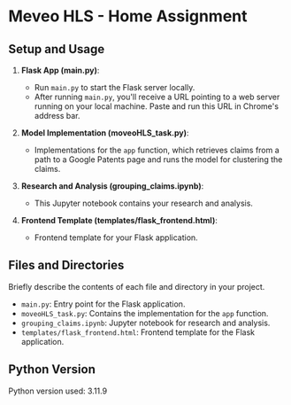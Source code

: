 # Meveo HLS - Home Assignment

## Setup and Usage

1. **Flask App (main.py)**:
   - Run `main.py` to start the Flask server locally.
   - After running `main.py`, you'll receive a URL pointing to a web server running on your local machine. Paste and run this URL in Chrome's address bar.

2. **Model Implementation (moveoHLS_task.py)**:
   - Implementations for the `app` function, which retrieves claims from a path to a Google Patents page and runs the model for clustering the claims.

3. **Research and Analysis (grouping_claims.ipynb)**:
   - This Jupyter notebook contains your research and analysis.

4. **Frontend Template (templates/flask_frontend.html)**:
   - Frontend template for your Flask application.

## Files and Directories

Briefly describe the contents of each file and directory in your project.

- `main.py`: Entry point for the Flask application.
- `moveoHLS_task.py`: Contains the implementation for the `app` function.
- `grouping_claims.ipynb`: Jupyter notebook for research and analysis.
- `templates/flask_frontend.html`: Frontend template for the Flask application.

## Python Version

Python version used: 3.11.9
